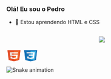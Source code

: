 ### Olá! Eu sou o Pedro

- 🌱 Estou aprendendo HTML e CSS
##
<div align="center">
  <img height="180em" src="https://github-readme-stats.vercel.app/api?username=pedro-py&show_icons=true&theme=dracula&include_all_commits=true&count_private=true"/> 
</div>
<div style="display: inline_block"><br>
  <img align="center" alt="Pedro-HTML" height="30" width="40" src="https://raw.githubusercontent.com/devicons/devicon/master/icons/html5/html5-original.svg">
  <img align="center" alt="Pedro-CSS" height="30" width="40" src="https://raw.githubusercontent.com/devicons/devicon/master/icons/css3/css3-original.svg">

  ![Snake animation](https://github.com/pedro-py/pedro-py/blob/output/github-contribution-grid-snake.svg)
